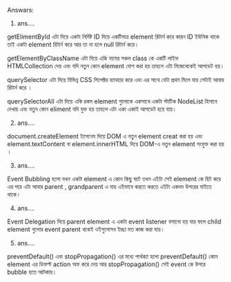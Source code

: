 Answars:

1. ans....

 getElimentById এটা দিয়ে একটা নির্দিষ্ট ID দিয়ে একটিমাত্র element রিটার্ন করে কারন ID ইউনিক থাকে তাই একটা element রিটার্ন করে আর তা না হলে null রিটার্ন করে।

getElementByClassName এটা দিয়ে একি নামের সকল class কে একটি লাইভ HTMLCollection দেয় এবং যদি নতুন কোন element যোগ করা হয় তাহলে এটা নিজেথেকেই আপডেট হয়। 

querySelector এটা দিয়ে বিভিন্ন CSS সিলেক্টর ব্যাবহার করে এবং এর সাথে যেটা প্রথম মিলে যায় সেটাই আবার রিটার্ন করে ।

querySelectorAll এটা দিয়ে একি রকম element গুলোকে একসাথে একটা স্টাটিক NodeList হিসাবে দেখায় এবং নতুন কোন eliment যদি যুক্ত হয় তাহলে এটা একা একাই আপডেট হয়ে যায়।

2. ans....

document.createElement ট্যাগনেম দিয়ে DOM এ নতুন element creat করা হয় এবং element.textContent বা element.innerHTML দিয়ে DOM-এ নতুন element সংযুক্ত করা হয় ।

3. ans....

Event Bubbling হলো যখন একটা element এ কোন কিছু ঘটে তখন এইটা সেই element কে হিট করে এর পরে এটা আবার parent , grandparent এ যায় এইভাবে করতে করতে এইটা একদম উপরের যাইতে থাকে। 

4. ans....

Event Delegation দিয়ে parent element এ একটা event listener বসানো হয় যার ফলে  child element গুলোর event parent থকেই ওইগুলোসব ইচ্ছা মত কাজ করা যায়।

5. ans....

preventDefault() এবং stopPropagation() এর মধ্যে পার্থক্যা হলো preventDefault() কোন element এর ডিফল্ট action অফ করে দেয় আর stopPropagation() সেই event কে উপরে bubble হতে আটকায়।